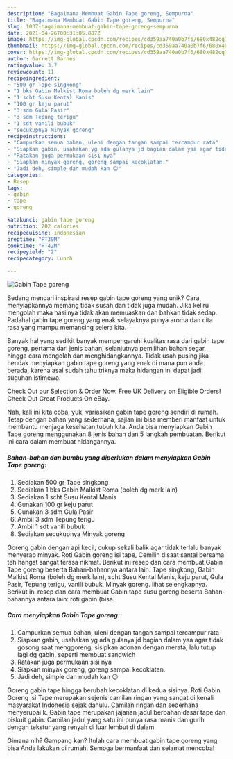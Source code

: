 ```yaml
---
description: "Bagaimana Membuat Gabin Tape goreng, Sempurna"
title: "Bagaimana Membuat Gabin Tape goreng, Sempurna"
slug: 1037-bagaimana-membuat-gabin-tape-goreng-sempurna
date: 2021-04-26T00:31:05.887Z
image: https://img-global.cpcdn.com/recipes/cd359aa740a0b7f6/680x482cq70/gabin-tape-goreng-foto-resep-utama.jpg
thumbnail: https://img-global.cpcdn.com/recipes/cd359aa740a0b7f6/680x482cq70/gabin-tape-goreng-foto-resep-utama.jpg
cover: https://img-global.cpcdn.com/recipes/cd359aa740a0b7f6/680x482cq70/gabin-tape-goreng-foto-resep-utama.jpg
author: Garrett Barnes
ratingvalue: 3.7
reviewcount: 11
recipeingredient:
- "500 gr Tape singkong"
- "1 bks Gabin Malkist Roma boleh dg merk lain"
- "1 scht Susu Kental Manis"
- "100 gr keju parut"
- "3 sdm Gula Pasir"
- "3 sdm Tepung terigu"
- "1 sdt vanili bubuk"
- "secukupnya Minyak goreng"
recipeinstructions:
- "Campurkan semua bahan, uleni dengan tangan sampai tercampur rata"
- "Siapkan gabin, usahakan yg ada gulanya jd bagian dalam yaa agar tidak gosong saat menggoreng, sisipkan adonan dengan merata, lalu tutup lagi dg gabin, seperti membuat sandwich"
- "Ratakan juga permukaan sisi nya"
- "Siapkan minyak goreng, goreng sampai kecoklatan."
- "Jadi deh, simple dan mudah kan 😉"
categories:
- Resep
tags:
- gabin
- tape
- goreng

katakunci: gabin tape goreng 
nutrition: 202 calories
recipecuisine: Indonesian
preptime: "PT39M"
cooktime: "PT42M"
recipeyield: "2"
recipecategory: Lunch

---
```



![Gabin Tape goreng](https://img-global.cpcdn.com/recipes/cd359aa740a0b7f6/680x482cq70/gabin-tape-goreng-foto-resep-utama.jpg)

Sedang mencari inspirasi resep gabin tape goreng yang unik? Cara menyiapkannya memang tidak susah dan tidak juga mudah. Jika keliru mengolah maka hasilnya tidak akan memuaskan dan bahkan tidak sedap. Padahal gabin tape goreng yang enak selayaknya punya aroma dan cita rasa yang mampu memancing selera kita.

Banyak hal yang sedikit banyak mempengaruhi kualitas rasa dari gabin tape goreng, pertama dari jenis bahan, selanjutnya pemilihan bahan segar, hingga cara mengolah dan menghidangkannya. Tidak usah pusing jika hendak menyiapkan gabin tape goreng yang enak di mana pun anda berada, karena asal sudah tahu triknya maka hidangan ini dapat jadi suguhan istimewa.

Check Out our Selection &amp; Order Now. Free UK Delivery on Eligible Orders! Check Out Great Products On eBay.


Nah, kali ini kita coba, yuk, variasikan gabin tape goreng sendiri di rumah. Tetap dengan bahan yang sederhana, sajian ini bisa memberi manfaat untuk membantu menjaga kesehatan tubuh kita. Anda bisa menyiapkan Gabin Tape goreng menggunakan 8 jenis bahan dan 5 langkah pembuatan. Berikut ini cara dalam membuat hidangannya.

<!--inarticleads1-->

##### Bahan-bahan dan bumbu yang diperlukan dalam menyiapkan Gabin Tape goreng:

1. Sediakan 500 gr Tape singkong
1. Sediakan 1 bks Gabin Malkist Roma (boleh dg merk lain)
1. Sediakan 1 scht Susu Kental Manis
1. Gunakan 100 gr keju parut
1. Gunakan 3 sdm Gula Pasir
1. Ambil 3 sdm Tepung terigu
1. Ambil 1 sdt vanili bubuk
1. Sediakan secukupnya Minyak goreng


Goreng gabin dengan api kecil, cukup sekali balik agar tidak terlalu banyak menyerap minyak. Roti Gabin goreng isi tape, Cemilin disaat santai bersama teh hangat sangat terasa nikmat. Berikut ini resep dan cara membuat Gabin Tape goreng beserta Bahan-bahannya antara lain: Tape singkong, Gabin Malkist Roma (boleh dg merk lain), scht Susu Kental Manis, keju parut, Gula Pasir, Tepung terigu, vanili bubuk, Minyak goreng. lihat selengkapnya. Berikut ini resep dan cara membuat Gabin tape susu goreng beserta Bahan-bahannya antara lain: roti gabin (bisa. 

<!--inarticleads2-->

##### Cara menyiapkan Gabin Tape goreng:

1. Campurkan semua bahan, uleni dengan tangan sampai tercampur rata
1. Siapkan gabin, usahakan yg ada gulanya jd bagian dalam yaa agar tidak gosong saat menggoreng, sisipkan adonan dengan merata, lalu tutup lagi dg gabin, seperti membuat sandwich
1. Ratakan juga permukaan sisi nya
1. Siapkan minyak goreng, goreng sampai kecoklatan.
1. Jadi deh, simple dan mudah kan 😉


Goreng gabin tape hingga berubah kecoklatan di kedua sisinya. Roti Gabin Goreng isi Tape merupakan sejenis camilan ringan yang sangat di kenali masyarakat Indonesia sejak dahulu. Camilan ringan dan sederhana menyerupai k. Gabin tape merupakan jajanan jadul berbahan dasar tape dan biskuit gabin. Camilan jadul yang satu ini punya rasa manis dan gurih dengan tekstur yang renyah di luar lembut di dalam. 

Gimana nih? Gampang kan? Itulah cara membuat gabin tape goreng yang bisa Anda lakukan di rumah. Semoga bermanfaat dan selamat mencoba!
